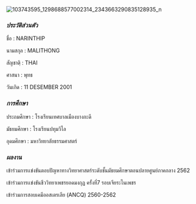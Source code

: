 ![103743595_1298688577002314_2343663290835128935_n](https://user-images.githubusercontent.com/95402837/144481824-45f1c4ea-bd3c-44f6-b918-240157e476fb.jpg)

### _ประวัติส่วนตัว_

ชื่อ      : NARINTHIP

นามสกุล  : MALITHONG

สัญชาตฺิ  : THAI

ศาสนา   : พุทธ 

วันเกิด   : 11 DESEMBER 2001

### _การศึกษา_

ประถมศึกษา : โรงเรียนเทศบาลเมืองบางกะดี

มัธยมศึกษา  : โรงเรียนปทุมวิไล

อุดมศึกษา   : มหาวิทยาลัยธรรมศาสตร์ 

### _ผลงาน_

เข้าร่วมการเเข่งขันตอบปัญหาทางวิทยาศาสตร์ระดับชั้นมัธยมศึกษาตอนปลายศูนย์ภาคกลาง 2562

เข้าร่วมการเเข่งขันชีววิทยาเพชรยอดมงกุฏ ครั้งที่7 รอบเจียระไนเพชร
 
เข้าร่วมการสอบเคมีออสเตรเลีย (ANCQ) 2560-2562  

